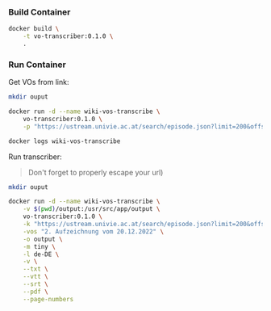 ### Build Container
```bash
docker build \
	-t vo-transcriber:0.1.0 \
	.
```

### Run Container
Get VOs from link:
```bash
mkdir ouput

docker run -d --name wiki-vos-transcribe \
	vo-transcriber:0.1.0 \
	-p "https://ustream.univie.ac.at/search/episode.json?limit=200&offset=0&sid=761d2c76-498c-4135-980e-add6660f5ca6"

docker logs wiki-vos-transcribe
```


Run transcriber:
> Don't forget to properly escape your url)
```bash
mkdir ouput

docker run -d --name wiki-vos-transcribe \
	-v $(pwd)/output:/usr/src/app/output \
	vo-transcriber:0.1.0 \
	-k "https://ustream.univie.ac.at/search/episode.json?limit=200&offset=0&sid=761d2c76-498c-4135-980e-add6660f5ca6" \
	-vos "2. Aufzeichnung vom 20.12.2022" \
	-o output \
	-m tiny \
	-l de-DE \
	-v \
	--txt \
	--vtt \
	--srt \
	--pdf \
	--page-numbers
```